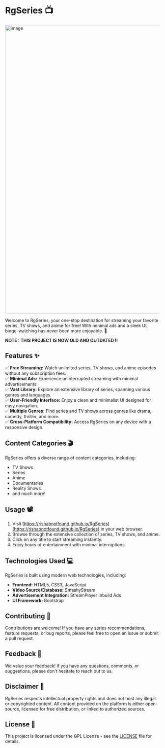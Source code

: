 # RgSeries 📺

<img width="1897" height="936" alt="image" src="https://github.com/user-attachments/assets/068cd47a-1be1-4d75-b83e-f866a6f19b8d" />

Welcome to RgSeries, your one-stop destination for streaming your favorite series, TV shows, and anime for free! With minimal ads and a sleek UI, binge-watching has never been more enjoyable. 🚀

**NOTE : THIS PROJECT IS NOW OLD AND OUTDATED !!**

## Features ✨

✅ **Free Streaming:** Watch unlimited series, TV shows, and anime episodes without any subscription fees.  
✅ **Minimal Ads:** Experience uninterrupted streaming with minimal advertisements.  
✅ **Vast Library:** Explore an extensive library of series, spanning various genres and languages.  
✅ **User-Friendly Interface:** Enjoy a clean and minimalist UI designed for easy navigation.  
✅ **Multiple Genres:** Find series and TV shows across genres like drama, comedy, thriller, and more.  
✅ **Cross-Platform Compatibility:** Access RgSeries on any device with a responsive design.

## Content Categories 🎬

RgSeries offers a diverse range of content categories, including:

- TV Shows
- Series
- Anime
- Documentaries
- Reality Shows
- and much more!

## Usage 📽️

1. Visit [https://rishabnotfound.github.io/RgSeries](https://rishabnotfound.github.io/RgSeries) in your web browser.
2. Browse through the extensive collection of series, TV shows, and anime.
3. Click on any title to start streaming instantly.
4. Enjoy hours of entertainment with minimal interruptions.

## Technologies Used 💻

RgSeries is built using modern web technologies, including:

- **Frontend:** HTML5, CSS3, JavaScript
- **Video Source/Database:** SmashyStream
- **Advertisement Integration:** StreamPlayer Inbuild Ads
- **UI Framework:** Bootstrap

## Contributing 🤝

Contributions are welcome! If you have any series recommendations, feature requests, or bug reports, please feel free to open an issue or submit a pull request.

## Feedback 📝

We value your feedback! If you have any questions, comments, or suggestions, please don't hesitate to reach out to us.

## Disclaimer 📣

RgSeries respects intellectual property rights and does not host any illegal or copyrighted content. All content provided on the platform is either open-source, licensed for free distribution, or linked to authorized sources.

## License 📄

This project is licensed under the GPL License - see the [LICENSE](LICENSE) file for details.
